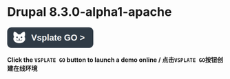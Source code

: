 # Drupal 8.3.0-alpha1-apache

<a href="https://www.vsplate.com/?docker-compose=https://github.com/vsplate/dcenvs/drupal/8.3.0-alpha1-apache"><img alt="VSPLATE GO" src="https://raw.githubusercontent.com/vsplate/images/master/vsgo_btn.png" width="200px"></a>

**Click the `VSPLATE GO` button to launch a demo online / 点击`VSPLATE GO`按钮创建在线环境**